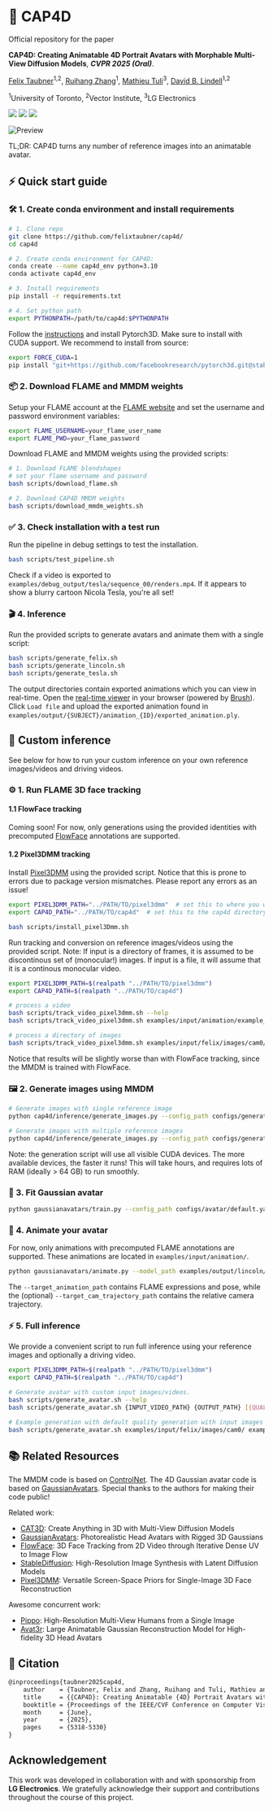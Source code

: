 # 🧢 CAP4D
Official repository for the paper

**CAP4D: Creating Animatable 4D Portrait Avatars with Morphable Multi-View Diffusion Models**, ***CVPR 2025 (Oral)***.

<a href="https://felixtaubner.github.io/" target="_blank">Felix Taubner</a><sup>1,2</sup>, <a href="https://scholar.google.com/citations?user=KFx-0xIAAAAJ&hl=en" target="_blank">Ruihang Zhang</a><sup>1</sup>, <a href="https://mathieutuli.com/" target="_blank">Mathieu Tuli</a><sup>3</sup>, <a href="https://davidlindell.com/" target="_blank">David B. Lindell</a><sup>1,2</sup>

<sup>1</sup>University of Toronto, <sup>2</sup>Vector Institute, <sup>3</sup>LG Electronics

<a href='https://arxiv.org/abs/2412.12093'><img src='https://img.shields.io/badge/arXiv-2301.02379-red'></a> <a href='https://felixtaubner.github.io/cap4d/'><img src='https://img.shields.io/badge/project page-CAP4D-Green'></a> <a href='#citation'><img src='https://img.shields.io/badge/cite-blue'></a>

![Preview](assets/banner.gif)

TL;DR: CAP4D turns any number of reference images into an animatable avatar. 

## ⚡️ Quick start guide

### 🛠️ 1. Create conda environment and install requirements

```bash
# 1. Clone repo
git clone https://github.com/felixtaubner/cap4d/
cd cap4d

# 2. Create conda environment for CAP4D:
conda create --name cap4d_env python=3.10
conda activate cap4d_env

# 3. Install requirements
pip install -r requirements.txt

# 4. Set python path
export PYTHONPATH=/path/to/cap4d:$PYTHONPATH
```
Follow the [instructions](https://github.com/facebookresearch/pytorch3d/blob/main/INSTALL.md) and install Pytorch3D. Make sure to install with CUDA support. We recommend to install from source: 

```bash
export FORCE_CUDA=1
pip install "git+https://github.com/facebookresearch/pytorch3d.git@stable"
```

### 📦 2. Download FLAME and MMDM weights
Setup your FLAME account at the [FLAME website](https://flame.is.tue.mpg.de/index.html) and set the username 
and password environment variables:
```bash
export FLAME_USERNAME=your_flame_user_name
export FLAME_PWD=your_flame_password
```

Download FLAME and MMDM weights using the provided scripts:

```bash 
# 1. Download FLAME blendshapes
# set your flame username and password
bash scripts/download_flame.sh 

# 2. Download CAP4D MMDM weights
bash scripts/download_mmdm_weights.sh
```

### ✅ 3. Check installation with a test run
Run the pipeline in debug settings to test the installation.

```bash
bash scripts/test_pipeline.sh
```

Check if a video is exported to `examples/debug_output/tesla/sequence_00/renders.mp4`.
If it appears to show a blurry cartoon Nicola Tesla, you're all set! 

### 🎬 4. Inference 
Run the provided scripts to generate avatars and animate them with a single script:

```bash
bash scripts/generate_felix.sh
bash scripts/generate_lincoln.sh
bash scripts/generate_tesla.sh
```

The output directories contain exported animations which you can view in real-time.
Open the [real-time viewer](https://felixtaubner.github.io/cap4d/viewer/) in your browser (powered by [Brush](https://github.com/ArthurBrussee/brush/)). Click `Load file` and
upload the exported animation found in `examples/output/{SUBJECT}/animation_{ID}/exported_animation.ply`.

## 🔧 Custom inference

See below for how to run your custom inference on your own reference images/videos and driving videos.

### ⚙️ 1. Run FLAME 3D face tracking

#### 1.1 FlowFace tracking
Coming soon! For now, only generations using the provided identities with precomputed [FlowFace](https://felixtaubner.github.io/flowface/) annotations are supported. 

#### 1.2 Pixel3DMM tracking
Install [Pixel3DMM](https://github.com/SimonGiebenhain/pixel3dmm) using the provided script. Notice that this is prone to errors due to package version mismatches. Please report any errors as an issue!

```bash
export PIXEL3DMM_PATH="../PATH/TO/pixel3dmm"  # set this to where you would like to clone the Pixel3DMM repo (absolute path)
export CAP4D_PATH="../PATH/TO/cap4d"  # set this to the cap4d directory (absolute path)

bash scripts/install_pixel3Dmm.sh
```

Run tracking and conversion on reference images/videos using the provided script. Note: If input is a directory of frames, it is assumed to be discontinous set of (monocular!) images. If input is a file, it will assume that it is a continous monocular video.

```bash
export PIXEL3DMM_PATH=$(realpath "../PATH/TO/pixel3dmm")
export CAP4D_PATH=$(realpath "../PATH/TO/cap4d") 

# process a video
bash scripts/track_video_pixel3dmm.sh --help
bash scripts/track_video_pixel3dmm.sh examples/input/animation/example_video.mp4 examples/input/animation/example_tracking/  # input_path (can be directory containing images or video), output_path (directory where tracking is saved)

# process a directory of images
bash scripts/track_video_pixel3dmm.sh examples/input/felix/images/cam0/ examples/input/felix_pixel3dmm/
```

Notice that results will be slightly worse than with FlowFace tracking, since the MMDM is trained with FlowFace.

### 🖼️ 2. Generate images using MMDM

```bash
# Generate images with single reference image
python cap4d/inference/generate_images.py --config_path configs/generation/high_quality.yaml --reference_data_path examples/input/lincoln/ --output_path examples/output/lincoln/

# Generate images with multiple reference images
python cap4d/inference/generate_images.py --config_path configs/generation/high_quality.yaml --reference_data_path examples/input/felix/ --output_path examples/output/felix/
```
Note: the generation script will use all visible CUDA devices. The more available devices, the faster it runs! This will take hours, and requires lots of RAM (ideally > 64 GB) to run smoothly.

### 👤 3. Fit Gaussian avatar 

```bash
python gaussianavatars/train.py --config_path configs/avatar/default.yaml --source_paths examples/output/{SUBJECT}/reference_images/ examples/output/{SUBJECT}/generated_images/ --model_path examples/output/{SUBJECT}/avatar/ --interval 5000
```

### 🕺 4. Animate your avatar

For now, only animations with precomputed FLAME annotations are supported. 
These animations are located in `examples/input/animation/`.

```bash
python gaussianavatars/animate.py --model_path examples/output/lincoln/avatar/ --target_animation_path examples/input/animation/sequence_00/fit.npz  --target_cam_trajectory_path examples/input/animation/sequence_00/orbit.npz  --output_path examples/output/lincoln/animation_00/ --export_ply 1 --compress_ply 0
```

The `--target_animation_path` contains FLAME expressions and pose, while the (optional) `--target_cam_trajectory_path` contains the relative camera trajectory. 

### ⚡️ 5. Full inference

We provide a convenient script to run full inference using your reference images and optionally a driving video.

```bash
export PIXEL3DMM_PATH=$(realpath "../PATH/TO/pixel3dmm")
export CAP4D_PATH=$(realpath "../PATH/TO/cap4d") 

# Generate avatar with custom input images/videos.
bash scripts/generate_avatar.sh --help
bash scripts/generate_avatar.sh {INPUT_VIDEO_PATH} {OUTPUT_PATH} [{QUALITY}] [{DRIVING_VIDEO_PATH}]

# Example generation with default quality generation with input images and driving video.
bash scripts/generate_avatar.sh examples/input/felix/images/cam0/ examples/output/felix_custom/ default examples/input/animation/example_video.mp4
```

## 📚 Related Resources

The MMDM code is based on [ControlNet](https://github.com/lllyasviel/ControlNet). The 4D Gaussian avatar code is based on [GaussianAvatars](https://github.com/ShenhanQian/GaussianAvatars). Special thanks to the authors for making their code public!

Related work: 
- [CAT3D](https://cat3d.github.io/): Create Anything in 3D with Multi-View Diffusion Models
- [GaussianAvatars](https://shenhanqian.github.io/gaussian-avatars): Photorealistic Head Avatars with Rigged 3D Gaussians
- [FlowFace](https://felixtaubner.github.io/flowface/): 3D Face Tracking from 2D Video through Iterative Dense UV to Image Flow
- [StableDiffusion](https://github.com/Stability-AI/stablediffusion): High-Resolution Image Synthesis with Latent Diffusion Models
- [Pixel3DMM](https://github.com/SimonGiebenhain/pixel3dmm): Versatile Screen-Space Priors for Single-Image 3D Face Reconstruction

Awesome concurrent work:
- [Pippo](https://yashkant.github.io/pippo/): High-Resolution Multi-View Humans from a Single Image
- [Avat3r](https://tobias-kirschstein.github.io/avat3r/): Large Animatable Gaussian Reconstruction Model for High-fidelity 3D Head Avatars

## 📖 Citation

```tex
@inproceedings{taubner2025cap4d,
    author    = {Taubner, Felix and Zhang, Ruihang and Tuli, Mathieu and Lindell, David B.},
    title     = {{CAP4D}: Creating Animatable {4D} Portrait Avatars with Morphable Multi-View Diffusion Models},
    booktitle = {Proceedings of the IEEE/CVF Conference on Computer Vision and Pattern Recognition (CVPR)},
    month     = {June},
    year      = {2025},
    pages     = {5318-5330}
}
```

## Acknowledgement
This work was developed in collaboration with and with sponsorship from **LG Electronics**. We gratefully acknowledge their support and contributions throughout the course of this project.
